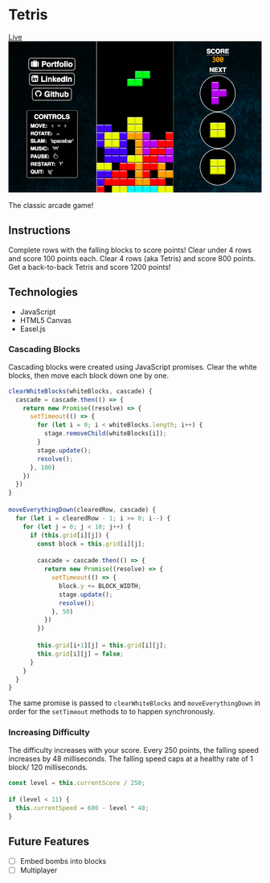 # Tetris
[Live](http://www.jamaya.me/tetris)
![Tetris screenshot](./images/tetris_project.png)

The classic arcade game!

## Instructions
Complete rows with the falling blocks to score points! Clear under 4 rows and score 100 points each. Clear 4 rows (aka Tetris) and score 800 points. Get a back-to-back Tetris and score 1200 points!

## Technologies
- JavaScript
- HTML5 Canvas
- Easel.js

### Cascading Blocks
Cascading blocks were created using JavaScript promises. Clear the white blocks, then move each block down one by one.

```JavaScript
clearWhiteBlocks(whiteBlocks, cascade) {
  cascade = cascade.then(() => {
    return new Promise((resolve) => {
      setTimeout(() => {
        for (let i = 0; i < whiteBlocks.length; i++) {
          stage.removeChild(whiteBlocks[i]);
        }
        stage.update();
        resolve();
      }, 100)
    })
  })
}

moveEverythingDown(clearedRow, cascade) {
  for (let i = clearedRow - 1; i >= 0; i--) {
    for (let j = 0; j < 10; j++) {
      if (this.grid[i][j]) {
        const block = this.grid[i][j];

        cascade = cascade.then(() => {
          return new Promise((resolve) => {
            setTimeout(() => {
              block.y += BLOCK_WIDTH;
              stage.update();
              resolve();
            }, 50)
          })
        })

        this.grid[i+1][j] = this.grid[i][j];
        this.grid[i][j] = false;
      }
    }
  }
}
```

The same promise is passed to `clearWhiteBlocks` and `moveEverythingDown` in order for the `setTimeout` methods to to happen synchronously.

### Increasing Difficulty
The difficulty increases with your score. Every 250 points, the falling speed increases by 48 milliseconds. The falling speed caps at a healthy rate of 1 block/ 120 milliseconds.

```JavaScript
const level = this.currentScore / 250;

if (level < 11) {
  this.currentSpeed = 600 - level * 48;
}
```

## Future Features
- [ ] Embed bombs into blocks
- [ ] Multiplayer
